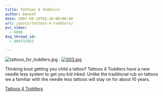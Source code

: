 ```yaml
---
title: Tattoos 4 Toddlers
author: Danesh
date: 2007-04-19T02:20:06+00:00
url: /posts/tattoos-4-toddlers/
pvc_views:
  - 6886
dsq_thread_id:
  - 889737842

---
```

![tattoos_for_toddlers.jpg][1] . [![003.jpg][2]][3]

Thinking bout getting you child a tattoo? Tattoos 4 Toddlers have a new needle less system to get you kid inked. Unlike the traditional rub on tattoos we a familiar with the needle less tattoos will stay on for about 10 years.

 [Tattoos 4 Toddlers][4]

 [1]: /wp-content/uploads/2007/04/tattoos_for_toddlers.jpg "tattoos_for_toddlers.jpg"
 [2]: /wp-content/uploads/2007/04/003.jpg "003.jpg"
 [3]: http://www.tattoos4toddlers.com/ "003.jpg"
 [4]: http://www.tattoos4toddlers.com/